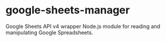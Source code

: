 # google-sheets-manager
Google Sheets API v4 wrapper Node.js module for reading and manipulating Google Spreadsheets.
